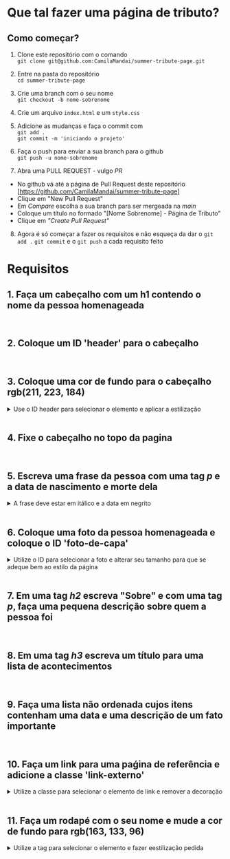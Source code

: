 # Que tal fazer uma página de tributo?

## Como começar?
 1. Clone este repositório com o comando <br>
`git clone git@github.com:CamilaMandai/summer-tribute-page.git`

 2. Entre na pasta do repositório <br>
`cd summer-tribute-page`

 3. Crie uma branch com o seu nome <br>
`git checkout -b nome-sobrenome`

 4. Crie um arquivo `index.html` e um `style.css`

 5. Adicione as mudanças e faça o commit com <br>
 `git add .` <br>
 `git commit -m 'iniciando o projeto'`

 6. Faça o push para enviar a sua branch para o github <br>
 `git push -u nome-sobrenome`

 7. Abra uma PULL REQUEST - vulgo _PR_ 
 - No github vá até a página de Pull Request deste repositório [https://github.com/CamilaMandai/summer-tribute-page]
 - Clique em "New Pull Request"
 - Em _Compare_ escolha a sua branch para ser mergeada na _main_
 - Coloque um título no formado "[Nome Sobrenome] - Página de Tributo"
 - Clique em _"Create Pull Request"_

8. Agora é só começar a fazer os requisitos e não esqueça da dar o `git add .` `git commit` e o `git push` a cada requisito feito

# Requisitos

## 1. Faça um cabeçalho com um h1 contendo o nome da pessoa homenageada
<br>

## 2. Coloque um ID 'header' para o cabeçalho
<br>

## 3. Coloque uma cor de fundo para o cabeçalho rgb(211, 223, 184)
<details>
<summary>
Use o ID header para selecionar o elemento e aplicar a estilização
</summary>
</details>
<br>

## 4. Fixe o cabeçalho no topo da pagina
<br>

## 5. Escreva uma frase da pessoa com uma tag _p_ e a data de nascimento e morte dela
<details><summary>A frase deve estar em itálico e a data em negrito</summary></details>
<br>

## 6. Coloque uma foto da pessoa homenageada e coloque o ID 'foto-de-capa'
<details><summary>Utilize o ID para selecionar a foto e alterar seu tamanho para que se adeque bem ao estilo da página</summary></details>
<br>

## 7. Em uma tag _h2_ escreva "Sobre" e com uma tag _p_, faça uma pequena descrição sobre quem a pessoa foi
<br>

## 8. Em uma tag _h3_ escreva um título para uma lista de acontecimentos
<br>

## 9. Faça uma lista não ordenada cujos itens contenham uma data e uma descrição de um fato importante
<br>

## 10. Faça um link para uma paǵina de referência e adicione a classe 'link-externo'
<details><summary>Utilize a classe para selecionar o elemento de link e remover a decoração</summary></details>

<br>

## 11. Faça um rodapé com o seu nome e mude a cor de fundo para rgb(163, 133, 96)
<details><summary>Utilize a tag para selecionar o elemento e fazer eestilização pedida</summary></details>

<br>